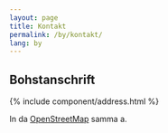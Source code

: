 ```yaml
---
layout: page
title: Kontakt
permalink: /by/kontakt/
lang: by
---
```


## Bohstanschrift

{% include component/address.html %}

In da [OpenStreetMap](https://www.openstreetmap.org/node/670854444) samma a.
